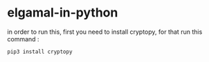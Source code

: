 # elgamal-in-python
in order to run this, first you need to install cryptopy, for that run this command :
```
pip3 install cryptopy
```
